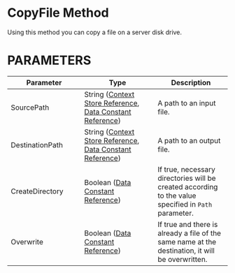 # CopyFile Method

Using this method you can copy a file on a server disk drive.

# PARAMETERS

<table class="confluenceTable">
<colgroup>
<col style="width: 33%" />
<col style="width: 33%" />
<col style="width: 33%" />
</colgroup>
<thead>
<tr class="header">
<th class="confluenceTh"><div>
<div>
Parameter
</div>
</div></th>
<th class="confluenceTh"><div>
<div>
Type
</div>
</div></th>
<th class="confluenceTh"><div>
<div>
Description
</div>
</div></th>
</tr>
</thead>
<tbody>
<tr class="odd">
<td class="confluenceTd">SourcePath</td>
<td class="confluenceTd">String (<a href="/t/Context-Store-Reference">Context Store Reference</a>, <a href="/t/Data-Constant-Reference">Data Constant Reference</a>)</td>
<td class="confluenceTd">A path to an input file.</td>
</tr>
<tr class="even">
<td class="confluenceTd">DestinationPath</td>
<td class="confluenceTd">String (<a href="/t/Context-Store-Reference">Context Store Reference</a>, <a href="/t/Data-Constant-Reference">Data Constant Reference</a>)</td>
<td class="confluenceTd">A path to an output file.</td>
</tr>
<tr class="odd">
<td class="confluenceTd">CreateDirectory</td>
<td class="confluenceTd">Boolean (<a href="/t/Data-Constant-Reference">Data Constant Reference</a>)</td>
<td class="confluenceTd">If true, necessary directories will be created according to the value specified in <code>Path</code> parameter.</td>
</tr>
<tr class="even">
<td class="confluenceTd">Overwrite</td>
<td class="confluenceTd">Boolean (<a href="/t/Data-Constant-Reference">Data Constant Reference</a>)</td>
<td class="confluenceTd">If true and there is already a file of the same name at the destination, it will be overwritten.</td>
</tr>
</tbody>
</table>
